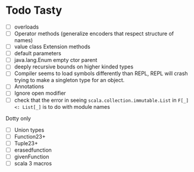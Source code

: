 # Todo Tasty

- [ ] overloads
- [ ] Operator methods (generalize encoders that respect structure of names)
- [ ] value class Extension methods
- [ ] default parameters
- [ ] java.lang.Enum empty ctor parent
- [ ] deeply recursive bounds on higher kinded types
- [ ] Compiler seems to load symbols differently than REPL, REPL will crash trying to make a singleton type for an object.
- [ ] Annotations
- [ ] Ignore open modifier
- [ ] check that the error in seeing `scala.collection.immutable.List` in `F[_] <: List[_]` is to do with module names

Dotty only

- [ ] Union types
- [ ] Function23+
- [ ] Tuple23+
- [ ] erasedfunction
- [ ] givenFunction
- [ ] scala 3 macros
